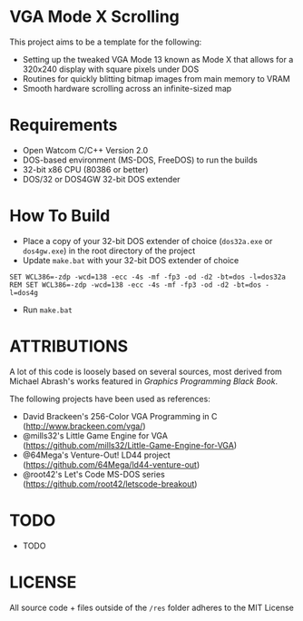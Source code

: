 # VGA Mode X Scrolling
This project aims to be a template for the following:
- Setting up the tweaked VGA Mode 13 known as Mode X that allows for a 320x240 display with square pixels under DOS
- Routines for quickly blitting bitmap images from main memory to VRAM
- Smooth hardware scrolling across an infinite-sized map

# Requirements
- Open Watcom C/C++ Version 2.0
- DOS-based environment (MS-DOS, FreeDOS) to run the builds
- 32-bit x86 CPU (80386 or better)
- DOS/32 or DOS4GW 32-bit DOS extender

# How To Build
- Place a copy of your 32-bit DOS extender of choice (`dos32a.exe` or `dos4gw.exe`) in the root directory of the project
- Update `make.bat` with your 32-bit DOS extender of choice
```
SET WCL386=-zdp -wcd=138 -ecc -4s -mf -fp3 -od -d2 -bt=dos -l=dos32a
REM SET WCL386=-zdp -wcd=138 -ecc -4s -mf -fp3 -od -d2 -bt=dos -l=dos4g
```
- Run `make.bat`

# ATTRIBUTIONS
A lot of this code is loosely based on several sources, most derived from Michael Abrash's works featured in _Graphics Programming Black Book_.

The following projects have been used as references:
- David Brackeen's 256-Color VGA Programming in C (http://www.brackeen.com/vga/)
- @mills32's Little Game Engine for VGA (https://github.com/mills32/Little-Game-Engine-for-VGA)
- @64Mega's Venture-Out! LD44 project (https://github.com/64Mega/ld44-venture-out)
- @root42's Let's Code MS-DOS series (https://github.com/root42/letscode-breakout)

# TODO
- TODO

# LICENSE
All source code + files outside of the `/res` folder adheres to the MIT License